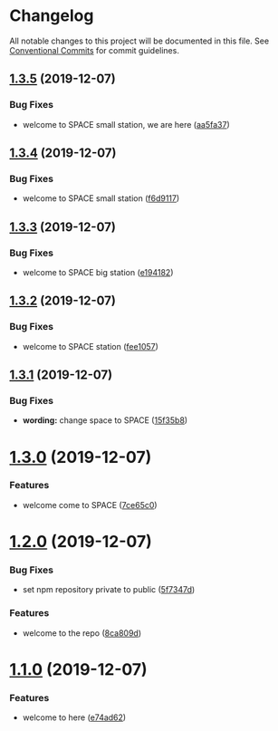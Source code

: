 # Changelog

All notable changes to this project will be documented in this file. See
[Conventional Commits](https://conventionalcommits.org) for commit guidelines.

## [1.3.5](https://github.com/d2-projects/oh-my-frontend-release/compare/v1.3.4...v1.3.5) (2019-12-07)


### Bug Fixes

* welcome to SPACE small station, we are here ([aa5fa37](https://github.com/d2-projects/oh-my-frontend-release/commit/aa5fa376d5430ff7afe297c9bf4db5c75345a3cc))

## [1.3.4](https://github.com/d2-projects/oh-my-frontend-release/compare/v1.3.3...v1.3.4) (2019-12-07)


### Bug Fixes

* welcome to SPACE small station ([f6d9117](https://github.com/d2-projects/oh-my-frontend-release/commit/f6d91172d0ae0560274930e87fcc9bf898ceef8c))

## [1.3.3](https://github.com/d2-projects/oh-my-frontend-release/compare/v1.3.2...v1.3.3) (2019-12-07)


### Bug Fixes

* welcome to SPACE big station ([e194182](https://github.com/d2-projects/oh-my-frontend-release/commit/e194182e654b2866fb4b7113327bdf01cbde7114))

## [1.3.2](https://github.com/d2-projects/oh-my-frontend-release/compare/v1.3.1...v1.3.2) (2019-12-07)


### Bug Fixes

* welcome to SPACE station ([fee1057](https://github.com/d2-projects/oh-my-frontend-release/commit/fee1057ed7d23fd11bd578a3d0bef81abe65cf36))

## [1.3.1](https://github.com/d2-projects/oh-my-frontend-release/compare/v1.3.0...v1.3.1) (2019-12-07)


### Bug Fixes

* **wording:** change space to SPACE ([15f35b8](https://github.com/d2-projects/oh-my-frontend-release/commit/15f35b89871fb0b0bd4a6cd8f29daf4122aaf359))

# [1.3.0](https://github.com/d2-projects/oh-my-frontend-release/compare/v1.2.0...v1.3.0) (2019-12-07)


### Features

* welcome come to SPACE ([7ce65c0](https://github.com/d2-projects/oh-my-frontend-release/commit/7ce65c07fc69909f1849ed679f7bf971fd9524de))

# [1.2.0](https://github.com/d2-projects/oh-my-frontend-release/compare/v1.1.0...v1.2.0) (2019-12-07)


### Bug Fixes

* set npm repository private to public ([5f7347d](https://github.com/d2-projects/oh-my-frontend-release/commit/5f7347d2cca1f424caf870881a904f90461d1091))


### Features

* welcome to the repo ([8ca809d](https://github.com/d2-projects/oh-my-frontend-release/commit/8ca809d4952fd0407c39ecc61da0ddb1ab5c461b))

# [1.1.0](https://github.com/d2-projects/oh-my-frontend-release/compare/v1.0.0...v1.1.0) (2019-12-07)


### Features

* welcome to here ([e74ad62](https://github.com/d2-projects/oh-my-frontend-release/commit/e74ad62cf15619341729b53cedafeab93b463149))
